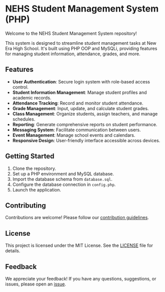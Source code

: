 # NEHS Student Management System (PHP)

Welcome to the NEHS Student Management System repository!

This system is designed to streamline student management tasks at New Era High School. It's built using PHP OOP and MySQLi, providing features for managing student information, attendance, grades, and more.

## Features
- **User Authentication**: Secure login system with role-based access control.
- **Student Information Management**: Manage student profiles and academic records.
- **Attendance Tracking**: Record and monitor student attendance.
- **Grade Management**: Input, update, and calculate student grades.
- **Class Management**: Organize students, assign teachers, and manage schedules.
- **Reporting**: Generate comprehensive reports on student performance.
- **Messaging System**: Facilitate communication between users.
- **Event Management**: Manage school events and calendars.
- **Responsive Design**: User-friendly interface accessible across devices.

## Getting Started
1. Clone the repository.
2. Set up a PHP environment and MySQL database.
3. Import the database schema from `database.sql`.
4. Configure the database connection in `config.php`.
5. Launch the application.

## Contributing
Contributions are welcome! Please follow our [contribution guidelines](CONTRIBUTING.md).

## License
This project is licensed under the MIT License. See the [LICENSE](LICENSE) file for details.

## Feedback
We appreciate your feedback! If you have any questions, suggestions, or issues, please open an [issue](https://github.com/yourusername/NEHS-Student-Management-System-PHP/issues).
